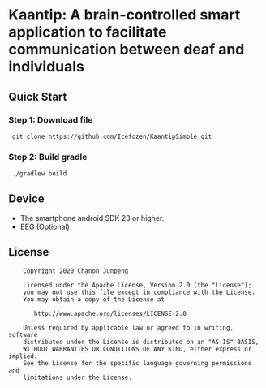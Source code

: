 Kaantip: A brain-controlled smart application to facilitate communication between deaf and individuals
======

Quick Start
-------
### Step 1: Download file
```
 git clone https://github.com/Icefozen/KaantipSimple.git
 ```

### Step 2: Build gradle
```
 ./gradlew build
```

Device
-------
- The smartphone android SDK 23 or higher.
- EEG (Optional)

License
-------
```
    Copyright 2020 Chanon Junpeng

    Licensed under the Apache License, Version 2.0 (the "License");
    you may not use this file except in compliance with the License.
    You may obtain a copy of the License at

       http://www.apache.org/licenses/LICENSE-2.0

    Unless required by applicable law or agreed to in writing, software
    distributed under the License is distributed on an "AS IS" BASIS,
    WITHOUT WARRANTIES OR CONDITIONS OF ANY KIND, either express or implied.
    See the License for the specific language governing permissions and
    limitations under the License.
```
